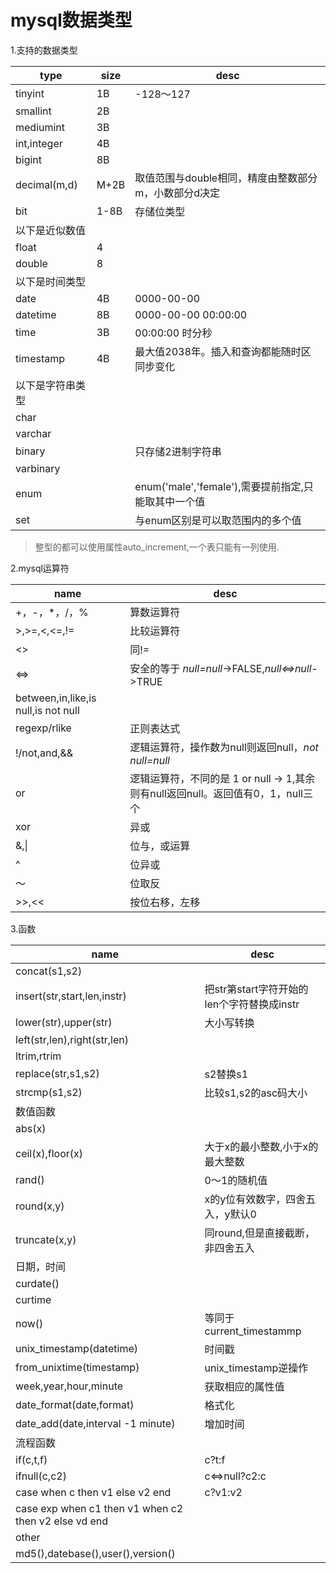 # mysql数据类型  

1.支持的数据类型


|type|size|desc|
|-|-|-|
|tinyint|1B|-128～127
|smallint|2B||
|mediumint|3B||
|int,integer|4B||
|bigint|8B||
|decimal(m,d)|M+2B|取值范围与double相同，精度由整数部分m，小数部分d决定|
|bit|1-8B|存储位类型
|以下是近似数值|
|float|4||
|double|8||
|以下是时间类型|||
|date|4B|0000-00-00|
|datetime|8B|0000-00-00 00:00:00|
|time|3B|00:00:00 时分秒|
|timestamp|4B|最大值2038年。插入和查询都能随时区同步变化|
|以下是字符串类型|||
|char|||
|varchar|||
|binary||只存储2进制字符串|
|varbinary|||
|enum||enum('male','female'),需要提前指定,只能取其中一个值|
|set||与enum区别是可以取范围内的多个值|

>整型的都可以使用属性auto_increment,一个表只能有一列使用.     

2.mysql运算符

|name|desc|
|-|-|
|+，-，*，/，%|算数运算符|
|>,>=,<,<=,!=|比较运算符|
|<>|同!=|
|<=>|安全的等于 *null=null*->FALSE,*null<=>null*->TRUE|
|between,in,like,is null,is not null||
|regexp/rlike|正则表达式|
|!/not,and,&&|逻辑运算符，操作数为null则返回null，*not null=null*|
|or | 逻辑运算符，不同的是 1 or null -> 1,其余则有null返回null。返回值有0，1，null三个|
|xor|异或|
|&,&#124;|位与，或运算|
|^|位异或|
|～|位取反|
|>>,<<|按位右移，左移|


3.函数

|name|desc|
|-|-|
|concat(s1,s2)||
|insert(str,start,len,instr)|把str第start字符开始的len个字符替换成instr|
|lower(str),upper(str)|大小写转换|
|left(str,len),right(str,len)||
|ltrim,rtrim||
|replace(str,s1,s2)|s2替换s1|
|strcmp(s1,s2)|比较s1,s2的asc码大小|
|数值函数||
|abs(x)||
|ceil(x),floor(x)|大于x的最小整数,小于x的最大整数
|rand()|0～1的随机值|
|round(x,y)|x的y位有效数字，四舍五入，y默认0|
|truncate(x,y)|同round,但是直接截断，非四舍五入|
|日期，时间||
|curdate()||
|curtime||
|now()|等同于current_timestammp|
|unix_timestamp(datetime)|时间戳|
|from_unixtime(timestamp)|unix_timestamp逆操作|
|week,year,hour,minute|获取相应的属性值|
|date_format(date,format)|格式化|
|date_add(date,interval -1 minute)|增加时间|
|流程函数||
|if(c,t,f)|c?t:f|
|ifnull(c,c2)|c<=>null?c2:c|
|case when c then v1 else v2 end|c?v1:v2|
|case exp when c1 then v1 when c2 then v2 else vd end||
|other||
|md5(),datebase(),user(),version()|


